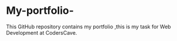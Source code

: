 # My-portfolio-
This GitHub repository contains my portfolio ,this is my task for Web Development at CodersCave.
